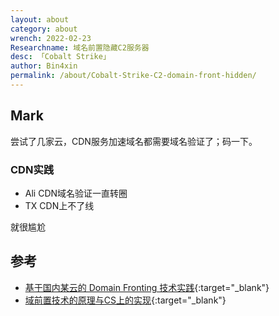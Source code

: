 ```yaml
---
layout: about
category: about
wrench: 2022-02-23
Researchname: 域名前置隐藏C2服务器
desc: 「Cobalt Strike」
author: Bin4xin
permalink: /about/Cobalt-Strike-C2-domain-front-hidden/
---
```


## Mark

尝试了几家云，CDN服务加速域名都需要域名验证了；码一下。

### CDN实践

- Ali CDN域名验证一直转圈
- TX CDN上不了线

就很尴尬

## 参考

- [基于国内某云的 Domain Fronting 技术实践](https://www.anquanke.com/post/id/195011#h2-2){:target="_blank"}
- [域前置技术的原理与CS上的实现](https://blog.csdn.net/qq_41874930/article/details/107742843){:target="_blank"}
